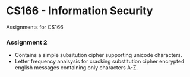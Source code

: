 # CS166 - Information Security
Assignments for CS166
### Assignment 2
- Contains a simple subsitution cipher supporting unicode characters.
- Letter frequency analsysis for cracking substitution cipher encrypted english messages containing only characters A-Z.
